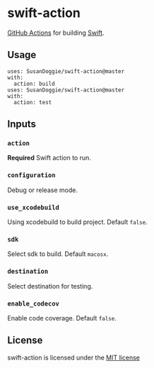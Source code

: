 # swift-action

[GitHub Actions](https://github.com/features/actions) for building [Swift](https://swift.org).

## Usage

```
uses: SusanDoggie/swift-action@master
with:
  action: build
uses: SusanDoggie/swift-action@master
with:
  action: test
```

## Inputs

### `action`

**Required** Swift action to run.

### `configuration`

Debug or release mode.

### `use_xcodebuild`

Using xcodebuild to build project. Default `false`.

### `sdk`

Select sdk to build. Default `macosx`.

### `destination`

Select destination for testing.

### `enable_codecov`

Enable code coverage. Default `false`.

## License

swift-action is licensed under the [MIT license](LICENSE)
